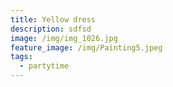 ```yaml
---
title: Yellow dress
description: sdfsd
image: /img/img_1026.jpg
feature_image: /img/Painting5.jpeg
tags:
  - partytime
---
```


